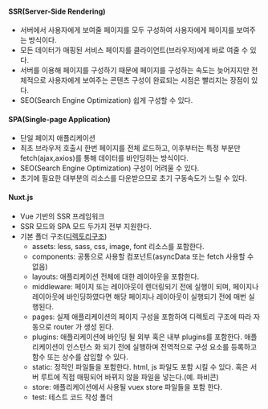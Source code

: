 #### SSR(Server-Side Rendering)
- 서버에서 사용자에게 보여줄 페이지를 모두 구성하여 사용자에게 페이지를 보여주는 방식이다.
- 모든 데이터가 매핑된 서비스 페이지를 클라이언트(브라우저)에게 바로 여줄 수 있다.
- 서버를 이용해 페이지를 구성하기 때문에 페이지를 구성하는 속도는 늦어지지만 전체적으로 사용자에게 보여주는 콘텐츠 구성이 완료되는 시점은 빨리지는 장점이 있다.
- SEO(Search Engine Optimization) 쉽게 구성할 수 있다.

#### SPA(Single-page Application)
- 단일 페이지 애플리케이션
- 최초 브라우저 호출시 한번 페이지를 전체 로드하고, 이후부터는 특정 부분만 fetch(ajax,axios)를 통해 데이터를 바인딩하는 방식이다.
- SEO(Search Engine Optimization) 구성이 어려울 수 있다.
- 초기에 필요한 대부분의 리소스를 다운받으므로 초기 구동속도가 느릴 수 있다.

#### Nuxt.js
- Vue 기반의 SSR 프레임워크
- SSR 모드와 SPA 모드 두가지 전부 지원한다.
- 기본 폴더 구조([디렉토리구조](https://nuxtjs.org/docs/2.x/directory-structure/assets))
  - assets: less, sass, css, image, font 리소스를 포함한다.
  - components: 공통으로 사용할 컴포넌트(asyncData 또는 fetch 사용할 수 없음)
  - layouts: 애플리케이션 전체에 대한 레이아웃을 포함한다.
  - middleware: 페이지 또는 레이아웃이 렌더링되기 전에 실행이 되며, 페이지나 레이아웃에 바인딩하였다면 해당 페이지나 레이아웃이 실행되기 전에 매번 실행된다.
  - pages: 실제 애플리케이션의 페이지 구성을 포함하여 디렉토리 구조에 따라 자동으로 router 가 생성 된다.
  - plugins: 애플리케이션에 바인딩 될 외부 혹은 내부 plugins를 포함한다. 애플리케이션이 인스턴스 화 되기 전에 실행하며 전역적으로 구성 요소를 등록하고 함수 또는 상수를 삽입할 수 있다.
  - static: 정적인 파일들을 포함한다. html, js 파일도 포함 시킬 수 있다. 혹은 서버 루트에 직접 매핑되어 바뀌지 않을 파일을 넣는다.(예. 파비콘)
  - store: 애플리케이션에서 사용될 vuex store 파일들을 포함 한다.
  - test: 테스트 코드 작성 폴더
